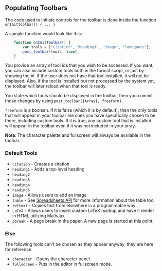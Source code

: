 ## Populating Toolbars
The code used to initiate controls for the toolbar is done inside the function
`onInitToolbar() { ... }`

A sample function would look like this:

```JavaScript
    function onInitToolbar() {
        var tools = ["citation", "heading1", "image", "longquote"];
        post_toolbar(tools, true);
    }
```

You provide an array of tool ids that you wish to be accessed. If you want, you can also include custom tools both in the format script, or just by showing the id. If the user does not have that tool installed, it will not be displayed. Also, if the tool is installed but not processed by the system yet, the toolbar will later reload when that tool is ready.

You state which tools should be displayed in the toolbar, then you commit these changes by using `post_toolbar({Array}, freeform)`.

`freeform` is a boolean. If it is false (which it is by default), then the only tools that will appear in your toolbar are ones you have specifically chosen to be there, including custom tools. If it is true, any custom tool that is installed will appear in the toolbar even if it was not included in your array.

**Note**: The character palette and fullscreen will always be available in the toolbar.

### Default Tools
* `citation` - Creates a citation
* `heading1` - Adds a top-level heading
* `heading2`
* `heading3`
* `heading4`
* `heading5` 
* `image` - Allows users to add an image
* `table` - See [Spreadsheets API](http://felkerdigitalmedia.com/gltn/docs/index.php?Advanced/Spreadsheets_API) for more information about the table tool
* `reftext` - Copies text from elsewhere in a programmable way
* `LaTeX` - Allows users to insert custom LaTeX markup and have it render in HTML utilizing MathJax
* `pbreak` - A page break in the paper. A new page is started at this point.

### Else
The following tools can't be chosen as they appear anyway; they are here for reference.

* `character` - Opens the character panel
* `fullscreen` - Puts in the editor in fullscreen mode.
